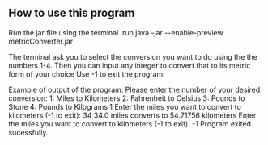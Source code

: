 ## How to use this program

Run the jar file using the terminal.
run java -jar --enable-preview metricConverter.jar

The terminal ask you to select the conversion you want to do using the the numbers 1-4.
Then you can input any integer to convert that to its metric form of your choice
Use -1 to exit the program.

Example of output of the program:
Please enter the number of your desired conversion:
1: Miles to Kilometers
2: Fahrenheit to Celsius
3: Pounds to Stone
4: Pounds to Kilograms
1
Enter the miles you want to convert to kilometers (-1 to exit): 34
34.0 miles converts to 54.71756 kilometers
Enter the miles you want to convert to kilometers (-1 to exit): -1
Program exited sucessfully.
